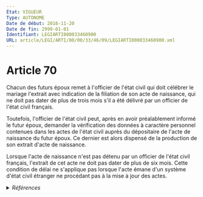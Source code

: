 ```yaml
---
État: VIGUEUR
Type: AUTONOME
Date de début: 2016-11-20
Date de fin: 2999-01-01
Identifiant: LEGIARTI000033460900
URL: article/LEGI/ARTI/00/00/33/46/09/LEGIARTI000033460900.xml
---
```


<h1>Article 70</h1>

Chacun des futurs époux remet à l'officier de l'état civil qui doit célébrer le
mariage l'extrait avec indication de la filiation de son acte de naissance, qui
ne doit pas dater de plus de trois mois s'il a été délivré par un officier de
l'état civil français.<br />

Toutefois, l'officier de l'état civil peut, après en avoir préalablement informé
le futur époux, demander la vérification des données à caractère personnel
contenues dans les actes de l'état civil auprès du dépositaire de l'acte de
naissance du futur époux. Ce dernier est alors dispensé de la production de son
extrait d'acte de naissance.<br />

Lorsque l'acte de naissance n'est pas détenu par un officier de l'état civil
français, l'extrait de cet acte ne doit pas dater de plus de six mois. Cette
condition de délai ne s'applique pas lorsque l'acte émane d'un système d'état
civil étranger ne procédant pas à la mise à jour des actes.


<details>
  <summary><em>Références</em></summary>

  <h2>Articles faisant référence à l'article</h2>
  
  <ul>
    <li>
      <a href="https://legal.tricoteuses.fr//redirection/LEGIARTI000033423858?vers=git&vers=legifrance">LOI n° 2016-1547 du 18 novembre 2016 de modernisation de la justice du XXIe siècle - article 52 ENTIEREMENT_MODIF</a> MODIFIE source
    </li>
  </ul>
  
  <h2>Références faites par l'article</h2>
  
  <ul>
    <li>
      1920-06-20 CITATION cible <a href="https://legal.tricoteuses.fr//redirection/LEGIARTI000006284751?vers=git&vers=legifrance">Loi du 20 juin 1920 ayant pour objet de suppléer par des actes de notoriété à l'impossibilité de se procurer des expéditions des actes de l'état civil dont les originaux ont été détruits ou sont disparus par suite de faits de guerre. - article 2 AUTONOME ABROGE, en vigueur du 1920-06-20 au 2019-03-25</a>
    </li>
    <li>
      1953-09-26 CITATION cible <a href="https://legal.tricoteuses.fr//redirection/LEGIARTI000006403998?vers=git&vers=legifrance">Décret n°53-914 du 26 septembre 1953 portant simplifications de formalités administratives - article 5 AUTONOME ABROGE, en vigueur du 1997-09-18 au 2000-12-28</a>
    </li>
    <li>
      2016-11-18 MODIFIE cible <a href="https://legal.tricoteuses.fr//redirection/LEGIARTI000033423858?vers=git&vers=legifrance">LOI n° 2016-1547 du 18 novembre 2016 de modernisation de la justice du XXIe siècle - article 52 ENTIEREMENT_MODIF</a>
    </li>
    <li>
      2999-01-01 CITATION cible <a href="https://legal.tricoteuses.fr//redirection/LEGIARTI000043982427?vers=git&vers=legifrance">Code civil - article 63 AUTONOME VIGUEUR, en vigueur depuis le 2021-08-26</a>
    </li>
    <li>
      CODIFICATION source Loi 1803-03-11
    </li>
  </ul>
</details>
